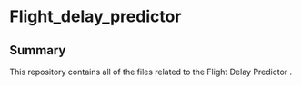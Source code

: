 # Flight_delay_predictor

## Summary 
This repository contains all of the files related to the Flight Delay Predictor .

